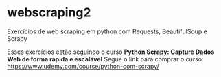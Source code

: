 # webscraping2
Exercícios de web scraping em python com Requests, BeautifulSoup e Scrapy

Esses exercícios estão seguindo o curso **Python Scrapy: Capture Dados Web de forma rápida e escalável**
Segue o link para comprar o curso: https://www.udemy.com/course/python-com-scrapy/
